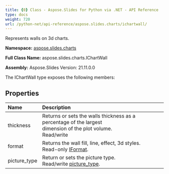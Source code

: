 ```yaml
---
title: {0} Class - Aspose.Slides for Python via .NET - API Reference
type: docs
weight: 720
url: /python-net/api-reference/aspose.slides.charts/ichartwall/
---
```


Represents walls on 3d charts.

**Namespace:** [aspose.slides.charts](/python-net/api-reference/aspose.slides.charts/)

**Full Class Name:** aspose.slides.charts.IChartWall

**Assembly:**  Aspose.Slides Version: 21.11.0.0

The IChartWall type exposes the following members:
## **Properties**
|**Name**|**Description**|
| :- | :- |
|thickness|Returns or sets the walls thickness as a percentage of the largest <br/>            dimension of the plot volume.<br/>            Read/write|
|format|Returns the wall fill, line, effect, 3d styles.<br/>            Read-only [IFormat](/python-net/api-reference/aspose.slides.charts/iformat/).|
|picture_type|Return or sets the picture type.<br/>            Read/write [picture_type](/python-net/api-reference/aspose.slides.charts/ichartwall/).|
